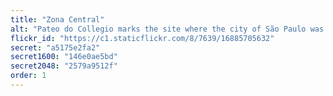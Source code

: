 ```yaml
---
title: "Zona Central"
alt: "Pateo do Collegio marks the site where the city of São Paulo was founded in 1554 by Manuel da Nóbrega and José de Anchieta"
flickr_id: "https://c1.staticflickr.com/8/7639/16885705632"
secret: "a5175e2fa2"
secret1600: "146e0ae5bd"
secret2048: "2579a9512f"
order: 1
---
```

